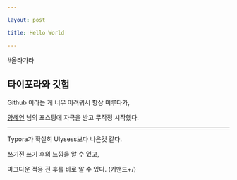 ```yaml
---

layout: post

title: Hello World

---
```



#올라가라 
## 타이포라와 깃헙

 Github 이라는 게 너무 어려워서 항상 미루다가,

[양혜연](https://imyeonn.github.io/blog/blog/1/) 님의 포스팅에 자극을 받고 무작정 시작했다.

-------

Typora가 확실히 Ulysess보다 나은것 같다.

쓰기전 쓰기 후의 느낌을 알 수 있고,

마크다운 적용 전 후를 바로 알 수 있다. (커맨드+/)
